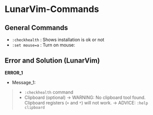 # LunarVim-Commands

## General Commands

* `:checkhealth` : Shows installation is ok or not
* `:set mouse=a` : Turn on mouse: 

## Error and Solution (LunarVim)

**ERROR_1**

  * Message_1:
  > * `:checkhealth` command
  > * Clipboard (optional) -> WARNING: No clipboard tool found. Clipboard registers (`+` and `*`) will not work. -> ADVICE: `:help clipboard`

